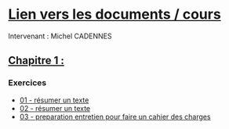 # [Lien vers les documents / cours](https://e.3wa.fr/course/view.php?id=1751)
Intervenant : Michel CADENNES
## [Chapitre 1 : ](/)
### Exercices
- [01 - résumer un texte](exercice01.md)
- [02 - résumer un texte](exercice02.md)
- [03 - preparation entretien pour faire un cahier des charges](exercice03_preparation_entretien.md)